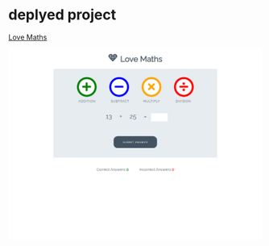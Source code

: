# deplyed project

[Love Maths](https://hijazi-alaa.github.io/Love-Math/)

<img src="assets/images/love-maths.png">
